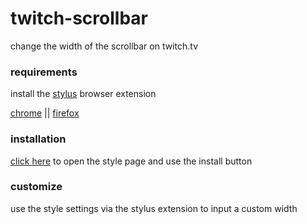 # twitch-scrollbar

change the width of the scrollbar on twitch.tv

### requirements

install the [stylus](https://add0n.com/stylus.html) browser extension

[chrome](https://chrome.google.com/webstore/detail/stylus/clngdbkpkpeebahjckkjfobafhncgmne)
|| [firefox](https://addons.mozilla.org/en-US/firefox/addon/styl-us/)

### installation

[click here](https://userstyles.world/style/9192/twitch-scrollbar) to open the
style page and use the install button

### customize

use the style settings via the stylus extension to input a custom width
